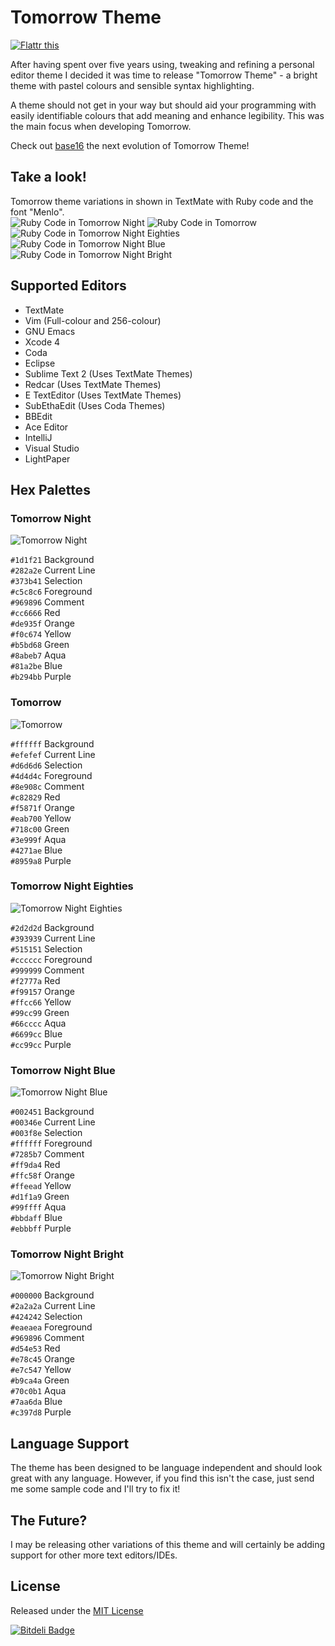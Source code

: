 # Tomorrow Theme

[![Flattr this](http://api.flattr.com/button/flattr-badge-large.png)](http://flattr.com/thing/814991/chriskempsontomorrow-theme-on-GitHub)

After having spent over five years using, tweaking and refining a personal editor theme I decided it was time to release "Tomorrow Theme" - a bright theme with pastel colours and sensible syntax highlighting. 

A theme should not get in your way but should aid your programming with easily identifiable colours that add meaning and enhance legibility. This was the main focus when developing Tomorrow. 

Check out [base16](https://github.com/chriskempson/base16) the next evolution of Tomorrow Theme!

## Take a look!
Tomorrow theme variations in shown in TextMate with Ruby code and the font "Menlo".  
![Ruby Code in Tomorrow Night](https://github.com/ChrisKempson/Tomorrow-Theme/raw/master/Images/Tomorrow-Night.png)
![Ruby Code in Tomorrow](https://github.com/ChrisKempson/Tomorrow-Theme/raw/master/Images/Tomorrow.png)
![Ruby Code in Tomorrow Night Eighties](https://github.com/ChrisKempson/Tomorrow-Theme/raw/master/Images/Tomorrow-Night-Eighties.png)
![Ruby Code in Tomorrow Night Blue](https://github.com/ChrisKempson/Tomorrow-Theme/raw/master/Images/Tomorrow-Night-Blue.png)
![Ruby Code in Tomorrow Night Bright](https://github.com/ChrisKempson/Tomorrow-Theme/raw/master/Images/Tomorrow-Night-Bright.png)

## Supported Editors
* TextMate
* Vim (Full-colour and 256-colour)
* GNU Emacs
* Xcode 4
* Coda
* Eclipse
* Sublime Text 2 (Uses TextMate Themes)
* Redcar (Uses TextMate Themes)
* E TextEditor (Uses TextMate Themes)
* SubEthaEdit (Uses Coda Themes)
* BBEdit
* Ace Editor
* IntelliJ
* Visual Studio
* LightPaper

## Hex Palettes

### Tomorrow Night
![Tomorrow Night](https://github.com/ChrisKempson/Tomorrow-Theme/raw/master/Images/Tomorrow-Night-Palette.png)

`#1d1f21` Background  
`#282a2e` Current Line  
`#373b41` Selection  
`#c5c8c6` Foreground  
`#969896` Comment  
`#cc6666` Red  
`#de935f` Orange  
`#f0c674` Yellow  
`#b5bd68` Green  
`#8abeb7` Aqua  
`#81a2be` Blue  
`#b294bb` Purple  

### Tomorrow
![Tomorrow](https://github.com/ChrisKempson/Tomorrow-Theme/raw/master/Images/Tomorrow-Palette.png)

`#ffffff` Background  
`#efefef` Current Line  
`#d6d6d6` Selection  
`#4d4d4c` Foreground  
`#8e908c` Comment  
`#c82829` Red  
`#f5871f` Orange  
`#eab700` Yellow  
`#718c00` Green  
`#3e999f` Aqua  
`#4271ae` Blue  
`#8959a8` Purple

### Tomorrow Night Eighties
![Tomorrow Night Eighties](https://github.com/ChrisKempson/Tomorrow-Theme/raw/master/Images/Tomorrow-Night-Eighties-Palette.png)

`#2d2d2d` Background  
`#393939` Current Line  
`#515151` Selection  
`#cccccc` Foreground  
`#999999` Comment  
`#f2777a` Red  
`#f99157` Orange  
`#ffcc66` Yellow  
`#99cc99` Green  
`#66cccc` Aqua  
`#6699cc` Blue  
`#cc99cc` Purple

### Tomorrow Night Blue
![Tomorrow Night Blue](https://github.com/ChrisKempson/Tomorrow-Theme/raw/master/Images/Tomorrow-Night-Blue-Palette.png)

`#002451` Background  
`#00346e` Current Line  
`#003f8e` Selection  
`#ffffff` Foreground  
`#7285b7` Comment  
`#ff9da4` Red  
`#ffc58f` Orange  
`#ffeead` Yellow  
`#d1f1a9` Green  
`#99ffff` Aqua  
`#bbdaff` Blue  
`#ebbbff` Purple

### Tomorrow Night Bright
![Tomorrow Night Bright](https://github.com/ChrisKempson/Tomorrow-Theme/raw/master/Images/Tomorrow-Night-Bright-Palette.png)

`#000000` Background  
`#2a2a2a` Current Line  
`#424242` Selection  
`#eaeaea` Foreground  
`#969896` Comment  
`#d54e53` Red  
`#e78c45` Orange  
`#e7c547` Yellow  
`#b9ca4a` Green  
`#70c0b1` Aqua  
`#7aa6da` Blue  
`#c397d8` Purple

## Language Support
The theme has been designed to be language independent and should look great with any language. However, if you find this isn't the case, just send me some sample code and I'll try to fix it!

## The Future?
I may be releasing other variations of this theme and will certainly be adding support for other more text editors/IDEs.

## License
Released under the [MIT License](https://github.com/chriskempson/tomorrow-theme/blob/master/LICENSE.md)


[![Bitdeli Badge](https://d2weczhvl823v0.cloudfront.net/chriskempson/tomorrow-theme/trend.png)](https://bitdeli.com/free "Bitdeli Badge")

